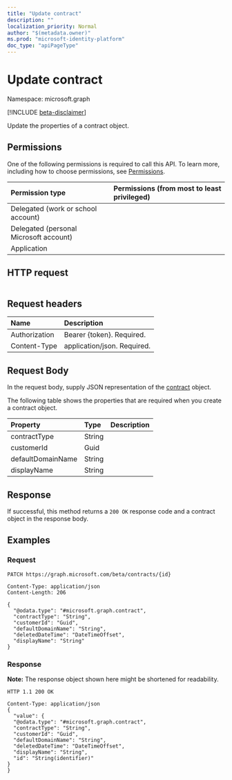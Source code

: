 ```yaml
---
title: "Update contract"
description: ""
localization_priority: Normal
author: "$(metadata.owner)"
ms.prod: "microsoft-identity-platform"
doc_type: "apiPageType"
---
```


# Update contract

Namespace: microsoft.graph

[!INCLUDE [beta-disclaimer](../../includes/beta-disclaimer.md)]

Update the properties of a contract object.

## Permissions

One of the following permissions is required to call this API. To learn more, including how to choose permissions, see [Permissions](/graph/permissions-reference).

| Permission type                        | Permissions (from most to least privileged) |
| :------------------------------------- | :------------------------------------------ |
| Delegated (work or school account)     |                                             |
| Delegated (personal Microsoft account) |                                             |
| Application                            |                                             |

## HTTP request

<!-- {
  "blockType": "ignored"
}
-->

```http

```

## Request headers

| Name          | Description                 |
| :------------ | :-------------------------- |
| Authorization | Bearer {token}. Required.   |
| Content-Type  | application/json. Required. |

## Request Body

In the request body, supply JSON representation of the [contract](../resources/-contract.md) object.

<!-- Actions and Functions -->

<!-- CRUD Methods -->

The following table shows the properties that are required when you create a contract object.

| Property          | Type   | Description |
| :---------------- | :----- | :---------- |
| contractType      | String |             |
| customerId        | Guid   |             |
| defaultDomainName | String |             |
| displayName       | String |             |

## Response

If successful, this method returns a `200 OK` response code and a contract object in the response body.

## Examples

### Request

<!-- {
  "blockType": "request",
  "name": "update_contract"
}
-->

```http
PATCH https://graph.microsoft.com/beta/contracts/{id}

Content-Type: application/json
Content-Length: 206

{
  "@odata.type": "#microsoft.graph.contract",
  "contractType": "String",
  "customerId": "Guid",
  "defaultDomainName": "String",
  "deletedDateTime": "DateTimeOffset",
  "displayName": "String"
}

```

### Response

**Note:** The response object shown here might be shortened for readability.

<!-- {
  "blockType": "response",
  "truncated": true,
  "@odata.type": "Microsoft.DirectoryServices.contract"
}
-->

```http
HTTP 1.1 200 OK

Content-Type: application/json
{
  "value": {
  "@odata.type": "#microsoft.graph.contract",
  "contractType": "String",
  "customerId": "Guid",
  "defaultDomainName": "String",
  "deletedDateTime": "DateTimeOffset",
  "displayName": "String",
  "id": "String(identifier)"
}
}

```
